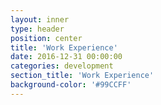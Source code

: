 ```yaml
---
layout: inner
type: header
position: center
title: 'Work Experience'
date: 2016-12-31 00:00:00
categories: development
section_title: 'Work Experience'
background-color: '#99CCFF'
---
```


